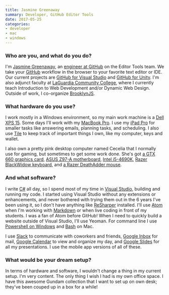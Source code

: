 ```yaml
---
title: Jasmine Greenaway
summary: Developer, GitHub Editor Tools
date: 2017-05-25
categories:
- developer
- mac
- windows
---
```


### Who are you, and what do you do?

I'm [Jasmine Greenaway](http://jasminegreenaway.com/ "Jasmine's website."), an [engineer at GitHub](https://github.com/paladique "Jasmine's GitHub account.") on the Editor Tools team. We take your [GitHub][] workflow in the browser to your favorite text editor or IDE. Our current projects are [GitHub for Visual Studio][github-for-visual-studio] and [GitHub for Unity][github-for-unity]. I'm also adjunct faculty at [LaGuardia Community College](http://www.laguardia.edu/home/Default.aspx "A community college in New York."), where I currently teach Introduction to Web Development and/or Dynamic Web Design. Outside of work, I co-organize [BrooklynJS](http://brooklynjs.com/ "A JavaScript meetup in Brooklyn.").

### What hardware do you use?

I work mostly in a Windows environment, so my main work machine is a [Dell XPS 15][xps-15]. Some days I'll work with my [MacBook Pro][macbook-pro]. I use my [iPad Pro][ipad-pro] for smaller tasks like answering emails, planning tasks, and scheduling. I also use [Tile][] to keep track of important things I own, like my computer, keys and wallet.

I also own a pretty pink desktop computer named Cecelia that I normally use for gaming, but sometimes to get some work done. She's got [a GTX 660 graphics card][geforce-gtx-660], [ASUS Z97-A motherboard][z97-a], [Intel i5-4690K][core-i5-4690k], [Razer BlackWidow keyboard][blackwidow-chroma], and [a Razer DeathAdder mouse][deathadder-chroma].

### And what software?

I write [C#][c-sharp] all day, so I spend most of my time in [Visual Studio][visual-studio], building and running my code. I started using Visual Studio without any extensions or enhancements, and never bothered with trying them out in the 6 years I've been using it, so I don't have anything like [ReSharper][] installed. I'll use [Atom][] when I'm working with [Markdown][] or when live coding in front of my students. I was a fan of Atom before GitHub! When I need to quickly build a website outside of Visual Studio, I'll use Yeoman. For command line I use [Powershell on Windows][windows-powershell] and [Bash][] on Mac.

I use [Slack][] to communicate with coworkers and friends, [Google Inbox][google-inbox] for mail, [Google Calendar][google-calendar] to view and organize my day, and [Google Slides][google-slides] for all my presentations. I use the mobile app versions of all of these.

### What would be your dream setup?

In terms of hardware and software, I wouldn't change a thing in my current setup. I'm very content. The only thing I wish I had is my own office space. I have this awesome Gundam collection that I want to set up on own desk; they've been couped up in a box for a while!

[atom]: https://github.blog/2022-06-08-sunsetting-atom/ "A text editor based on web technology."
[bash]: http://www.gnu.org/software/bash/ "A terminal shell."
[blackwidow-chroma]: http://web.archive.org/web/20230517103549/http://www.amazon.com/Razer-BlackWidow-Chroma-Mechanical-Keyboard/dp/B00MTWV0II "A mechanical gaming keyboard."
[c-sharp]: https://en.wikipedia.org/wiki/C_Sharp_(programming_language) "A compiled programming language."
[core-i5-4690k]: https://corpredirect.intel.com/Redirector/404Redirector.aspx?https://ark.intel.com/products/80811/Intel-Core-i5-4690K-Processor-6M-Cache-up-to-3_90-GHz "A PC CPU."
[deathadder-chroma]: https://www.razer.com:443/gaming-mice/razer-deathadder-chroma "A gaming mouse."
[geforce-gtx-660]: https://www.nvidia.com/en-us/geforce/graphics-cards/geforce-gtx-660 "A graphics card."
[github-for-unity]: https://unity.github.com/ "A GitHub extension for Unity."
[github-for-visual-studio]: https://visualstudio.microsoft.com/vs/github/ "A GitHub extension for Visual Studio."
[github]: https://github.com/ "A Git code repository service."
[google-calendar]: https://en.wikipedia.org/wiki/Google_Calendar "A web-based calendar client."
[google-inbox]: https://www.google.com/gmail/about/ "A Gmail client app."
[google-slides]: https://www.google.com/slides/about/ "Web-based presentation software."
[ipad-pro]: https://en.wikipedia.org/wiki/IPad_Pro "An iOS tablet."
[macbook-pro]: https://www.apple.com/macbook-pro/ "A laptop."
[markdown]: https://daringfireball.net/projects/markdown/ "An email-like format for marking up text."
[resharper]: https://www.jetbrains.com/resharper/ "A productivity tool for Visual Studio."
[slack]: https://slack.com/intl/ja-jp/ "A collaboration service."
[tile]: https://www.tile.com "A Bluetooth tracking device."
[visual-studio]: https://www.visualstudio.com/ "A Windows development environment."
[windows-powershell]: https://en.wikipedia.org/wiki/Windows_PowerShell "A shell and scripting language for Windows."
[xps-15]: https://www.dell.com/en-us/shop/cty/pdp/spd/xps-15-9530 "A 15.6 inch PC laptop."
[z97-a]: https://www.asus.com/us/Motherboards-Components/Motherboards/Accessories/ "A PC motherboard."
